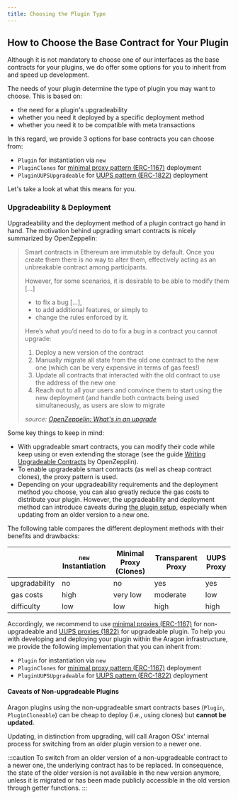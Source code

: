 ```yaml
---
title: Choosing the Plugin Type
---
```


## How to Choose the Base Contract for Your Plugin

Although it is not mandatory to choose one of our interfaces as the base contracts for your plugins, we do offer some options for you to inherit from and speed up development.

The needs of your plugin determine the type of plugin you may want to choose. This is based on:

- the need for a plugin's upgradeability
- whether you need it deployed by a specific deployment method
- whether you need it to be compatible with meta transactions

In this regard, we provide 3 options for base contracts you can choose from:

- `Plugin` for instantiation via `new`
- `PluginClones` for [minimal proxy pattern (ERC-1167)](https://eips.ethereum.org/EIPS/eip-1167) deployment
- `PluginUUPSUpgradeable` for [UUPS pattern (ERC-1822)](https://eips.ethereum.org/EIPS/eip-1822) deployment

Let's take a look at what this means for you.

### Upgradeability & Deployment

Upgradeability and the deployment method of a plugin contract go hand in hand. The motivation behind upgrading smart contracts is nicely summarized by OpenZeppelin:

> Smart contracts in Ethereum are immutable by default. Once you create them there is no way to alter them, effectively acting as an unbreakable contract among participants.
>
> However, for some scenarios, it is desirable to be able to modify them [...]
>
> - to fix a bug [...],
> - to add additional features, or simply to
> - change the rules enforced by it.
>
> Here’s what you’d need to do to fix a bug in a contract you cannot upgrade:
>
> 1. Deploy a new version of the contract
> 2. Manually migrate all state from the old one contract to the new one (which can be very expensive in terms of gas fees!)
> 3. Update all contracts that interacted with the old contract to use the address of the new one
> 4. Reach out to all your users and convince them to start using the new deployment (and handle both contracts being used simultaneously, as users are slow to migrate
>
> _source: [OpenZeppelin: What's in an upgrade](https://docs.openzeppelin.com/learn/upgrading-smart-contracts#whats-in-an-upgrade)_

Some key things to keep in mind:

- With upgradeable smart contracts, you can modify their code while keep using or even extending the storage (see the guide [Writing Upgradeable Contracts](https://docs.openzeppelin.com/upgrades-plugins/1.x/writing-upgradeable) by OpenZepplin).
- To enable upgradeable smart contracts (as well as cheap contract clones), the proxy pattern is used.
- Depending on your upgradeability requirements and the deployment method you choose, you can also greatly reduce the gas costs to distribute your plugin. However, the upgradeability and deployment method can introduce caveats during [the plugin setup](../../01-how-it-works/02-framework/02-plugin-management/02-plugin-setup/index.md), especially when updating from an older version to a new one.

The following table compares the different deployment methods with their benefits and drawbacks:

|               | `new` Instantiation                           | Minimal Proxy (Clones)                            | Transparent Proxy                                | UUPS Proxy                                    |
| ------------- | --------------------------------------------- | ------------------------------------------------- | ------------------------------------------------ | --------------------------------------------- |
| upgradability | <span class="table-cell-negative">no</span>   | <span class="table-cell-negative">no</span>       | <span class="table-cell-positive">yes</span>     | <span class="table-cell-positive">yes</span>  |
| gas costs     | <span class="table-cell-negative">high</span> | <span class="table-cell-positive">very low</span> | <span class="table-cell-neutral">moderate</span> | <span class="table-cell-positive">low</span>  |
| difficulty    | <span class="table-cell-positive">low</span>  | <span class="table-cell-positive">low</span>      | <span class="table-cell-negative">high</span>    | <span class="table-cell-negative">high</span> |

Accordingly, we recommend to use [minimal proxies (ERC-1167)](https://eips.ethereum.org/EIPS/eip-1167) for non-upgradeable and [UUPS proxies (1822)](https://eips.ethereum.org/EIPS/eip-1822) for upgradeable plugin.
To help you with developing and deploying your plugin within the Aragon infrastructure, we provide the following implementation that you can inherit from:

- `Plugin` for instantiation via `new`
- `PluginClones` for [minimal proxy pattern (ERC-1167)](https://eips.ethereum.org/EIPS/eip-1167) deployment
- `PluginUUPSUpgradeable` for [UUPS pattern (ERC-1822)](https://eips.ethereum.org/EIPS/eip-1822) deployment

#### Caveats of Non-upgradeable Plugins

Aragon plugins using the non-upgradeable smart contracts bases (`Plugin`, `PluginCloneable`) can be cheap to deploy (i.e., using clones) but **cannot be updated**.

Updating, in distinction from upgrading, will call Aragon OSx' internal process for switching from an older plugin version to a newer one.

:::caution
To switch from an older version of a non-upgradeable contract to a newer one, the underlying contract has to be replaced. In consequence, the state of the older version is not available in the new version anymore, unless it is migrated or has been made publicly accessible in the old version through getter functions.
:::
